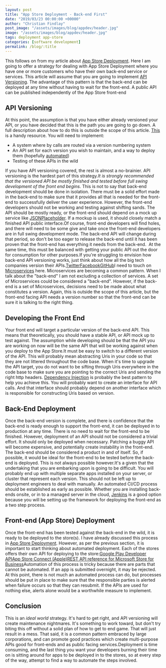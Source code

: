 ```yaml
---
layout: post
title: "App Store Deployment - Back-end First"
date: "2019/03/23 00:00:00 +00000"
author: "Christian Findlay"
post_image: "/assets/images/blog/appdev/header.jpg"
image: "/assets/images/blog/appdev/header.jpg"
tags: deployment app-store
categories: [software development]
permalink: /blog/:title
---
```


This follows on from my article about [App Store Deployment](app-store-deployment). Here I am going to offer a strategy for dealing with App Store Deployment where you have one or more customers who have their own back-end service or services. This article will assume that you are going to implement [API Versioning](back-end-front-end-versioning/#api-versioning). The advantage of this pattern is that the back-end can be deployed at any time without having to wait for the front-end. A public API can be published independently of the App Store front-end

API Versioning
--------------

At this point, the assumption is that you have either already versioned your API, or you have decided that this is the path you are going to go down. A full description about how to do this is outside the scope of this article. [This](https://restfulapi.net/versioning/) is a handy resource. You will need to implement:

*   A system where by calls are routed via a version numbering system
*   An API set for each version you wish to maintain, and a way to deploy them (hopefully [automated](https://octopus.com/docs/packaging-applications/versioning))
*   Testing of these APIs in the wild

If you have API versioning covered, the rest is almost a no-brainier. API versioning is the hardest part of this strategy._It is strongly recommended that the versioned API be mostly finished and tested before full swing development of the front end begins_. This is not to say that back-end development should be done in isolation. There must be a solid effort made in the back-end to make sure that it provides all that is needed for the front-end to successfully deliver the user experience. However, the front-end developers should not be working and testing against shifting sands. The API should be mostly ready, or the front-end should depend on a mock up service like [JSONPlaceholder](https://jsonplaceholder.typicode.com/). If a mockup is used, it should closely match a finished API public interface.Of course, front-end developers will find holes, and there will need to be some give and take once the front-end developers are in full swing development mode. The back-end API will change during that period, so don't be too eager to release the back-end until it has been proven that the front-end has everything it needs from the back-end.  At the same time, this must be balanced with getting your public API out the door for consumption for other purposes.If you're struggling to envision how back-end API versioning works, just think about how all the big tech companies version their APIs.[Twitter](https://developer.twitter.com/en/docs/ads/general/overview/versions.html)[Facebook](https://developers.facebook.com/docs/apps/versions/)[GitHub](https://developer.github.com/v3/versions/)I need to touch on [Microservices](https://microservices.io/) here. Microservices are becoming a common pattern. When I talk about the "back-end" I am not excluding a collection of services. A set of Microservices could be considered a "back-end". However, if the back-end is a set of Microservices, decisions need to be made about what constitutes a version. Again, this is outside the scope of this article, but the front-end facing API needs a version number so that the front-end can be sure it is talking to the right thing.

Developing the Front End
------------------------

Your front end will target a particular version of the back-end API. This means that theoretically, you should have a stable API, or API mock up to test against. The assumption while developing should be that the API you are working on now will be the same API that will be working against when you deploy to the App Store.It must be easy to switch to a different version of the API. This will probably mean abstracting Uris in your code so that they are not littered throughout the code base. When it's time to upgrade the API target, you do not want to be sifting through Uris everywhere in the code base to make sure you are pointing to the correct Uris and sending the right http headers. [Dependency Injection](https://en.wikipedia.org/wiki/Dependency_injection) is probably the best pattern to help you achieve this. You will probably want to create an interface for API calls. And that interface should probably depend on another interface which is responsible for constructing Uris based on version.

Back-End Deployment
-------------------

Once the back-end version is complete, and there is confidence that the back-end is ready enough to support the front-end, it can be deployed in to production at any time. There is no need to wait for the front-end to be finished. However, deployment of an API should not be considered a trivial effort. It should only be deployed when necessary. Patching a buggy API will become expensive, and potentially create instability in the front-end. The back-end should be considered a product in and of itself. So, if possible, it would be ideal for the front-end to be tested before the back-end is deployed. This is not always possible however.It's a given that the undertaking that you are embarking upon is going to be difficult. You will probably end up with multiple separate apps installed on your server, or cluster that represent each version. This should not be left up to deployment engineers to deal with manually. An automated CI/CD process should be established as early as possible. Whether you are installing back-ends onsite, or in to a managed server in the cloud, [Jenkins](https://jenkins.io/) is a good option because you will be setting up the framework for deploying the front-end as a two step process.

Front-end (App Store) Deployment
--------------------------------

Once the front-end has been tested against the back-end in the wild, it is ready to be deployed to the store(s). I have already discussed this process in [App Store Deployment](app-store-deployment). However, as per the previous section, it is important to start thinking about automated deployment. Each of the stores offers their own API for deploying to the store:[Google Play Developer API](https://developers.google.com/android-publisher/)[App Store Connect (Apple)](https://developer.apple.com/app-store-connect/)[REST API reference for Microsoft Store for Business](https://docs.microsoft.com/en-us/windows/client-management/mdm/rest-api-reference-windows-store-for-business)Automation of this process is tricky because there are parts that cannot be automated. If an app is submitted overnight, it may be rejected. At this point, there is not much an automated process can do, but processes should be put in place to make sure that the responsible parties is alerted when failure occurs so that they can resubmit. If the APIs are used for nothing else, alerts alone would be a worthwhile measure to implement.

Conclusion
----------

This is an _ideal world_ strategy. It's hard to get right, and API versioning will create maintenance nightmares. It's something to work toward, but don't try biting this off without a solid plan of how to get to end game. That will just result in a mess. That said, it is a common pattern embraced by large corporations, and can promote good practices which create multi-purpose APIs good for front-ends and as public facing services.Deployment is time consuming, and the last thing you want your developers burning their time on is sitting around for apps to be deployed in to the stores, so at every step of the way, attempt to find a way to automate the steps involved.